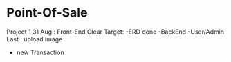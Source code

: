 # Point-Of-Sale
Project 1
31 Aug : Front-End Clear
Target:
-ERD done
-BackEnd
-User/Admin
Last : upload image
- new Transaction
